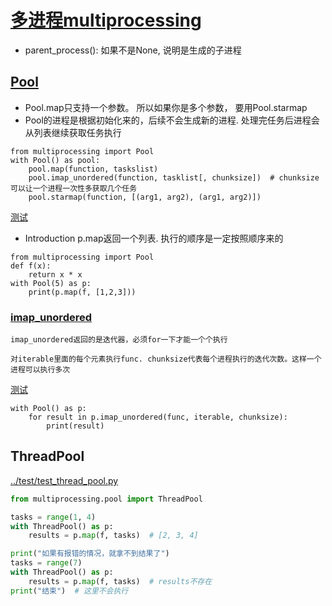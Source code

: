 # [多进程multiprocessing](https://docs.python.org/3/library/multiprocessing.html)
* parent_process():
如果不是None, 说明是生成的子进程

## [Pool][pool]
* Pool.map只支持一个参数。 所以如果你是多个参数， 要用Pool.starmap
* Pool的进程是根据初始化来的，后续不会生成新的进程. 处理完任务后进程会从列表继续获取任务执行
```
from multiprocessing import Pool
with Pool() as pool:
    pool.map(function, taskslist)
    pool.imap_unordered(function, tasklist[, chunksize])  # chunksize可以让一个进程一次性多获取几个任务
    pool.starmap(function, [(arg1, arg2), (arg1, arg2)])
```

[测试](../multi/poll_test.py)
* Introduction
p.map返回一个列表. 执行的顺序是一定按照顺序来的
```
from multiprocessing import Pool
def f(x):
    return x * x
with Pool(5) as p:
    print(p.map(f, [1,2,3]))
```

### [imap_unordered](https://docs.python.org/3/library/multiprocessing.html#multiprocessing.pool.Pool.imap_unordered)
```{note}
imap_unordered返回的是迭代器，必须for一下才能一个个执行
```

```{note}
对iterable里面的每个元素执行func. chunksize代表每个进程执行的迭代次数。这样一个进程可以执行多次
```

[测试](./pool_chunksize.py)

```
with Pool() as p:
    for result in p.imap_unordered(func, iterable, chunksize):
        print(result)
```

## ThreadPool
[../test/test_thread_pool.py](../test/test_thread_pool.py)
```python
from multiprocessing.pool import ThreadPool

tasks = range(1, 4)
with ThreadPool() as p:
    results = p.map(f, tasks)  # [2, 3, 4]

print("如果有报错的情况，就拿不到结果了")
tasks = range(7)
with ThreadPool() as p:
    results = p.map(f, tasks)  # results不存在
print("结束")  # 这里不会执行
```

[pool]: https://docs.python.org/3/library/multiprocessing.html#module-multiprocessing.pool

